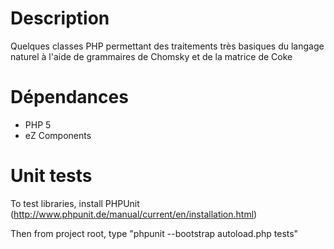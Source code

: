 Description
===========

Quelques classes PHP permettant des traitements très basiques du langage naturel
à l'aide de grammaires de Chomsky et de la matrice de Coke


Dépendances
===========

 - PHP 5
 - eZ Components

Unit tests
==========

To test libraries, install PHPUnit (http://www.phpunit.de/manual/current/en/installation.html)

Then from project root, type "phpunit --bootstrap autoload.php tests"
